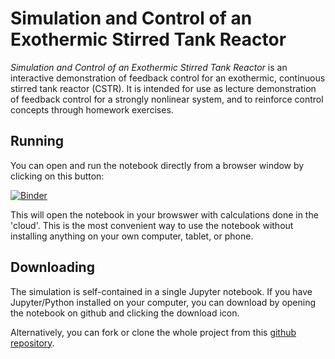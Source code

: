 Simulation and Control of an Exothermic Stirred Tank Reactor
============================================================

*Simulation and Control of an Exothermic Stirred Tank Reactor* is an interactive demonstration of feedback control for an exothermic, continuous stirred tank reactor (CSTR). It is intended for use as lecture demonstration of feedback control for a strongly nonlinear system, and to reinforce control concepts through homework exercises. 

## Running

You can open and run the notebook directly from a browser window by clicking on this button:

[![Binder](http://mybinder.org/badge.svg)](http://mybinder.org/repo/jckantor/Exothermic-Reactor)

This will open the notebook in your browswer with calculations done in the 'cloud'.  This is the most convenient way to use the notebook without installing anything on your own computer, tablet, or phone.

## Downloading

The simulation is self-contained in a single Jupyter notebook. If you have Jupyter/Python installed on your computer, you can download by opening the notebook on github and clicking the download icon.

Alternatively, you can fork or clone the whole project from this [github repository](http://github.com/jckantor/Exothermic-Reactor).
